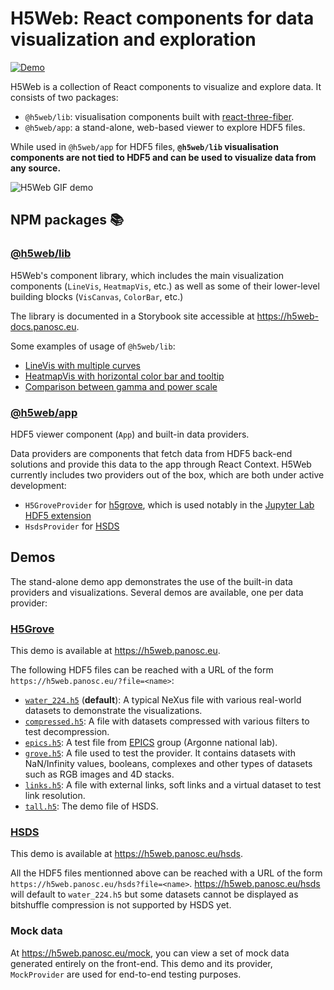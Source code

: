 # H5Web: React components for data visualization and exploration

[![Demo](https://img.shields.io/website?down_message=offline&label=demo&up_message=online&url=https%3A%2F%2Fh5web.panosc.eu%2F)](https://h5web.panosc.eu/)

H5Web is a collection of React components to visualize and explore data. It
consists of two packages:

- `@h5web/lib`: visualisation components built with
  [react-three-fiber](https://github.com/react-spring/react-three-fiber).
- `@h5web/app`: a stand-alone, web-based viewer to explore HDF5 files.

While used in `@h5web/app` for HDF5 files, **`@h5web/lib` visualisation
components are not tied to HDF5 and can be used to visualize data from any
source.**

![H5Web GIF demo](https://user-images.githubusercontent.com/2936402/107791492-4c512980-6d54-11eb-8ba4-4a1433bdfeea.gif)

## NPM packages 📚

### [@h5web/lib](https://www.npmjs.com/package/@h5web/lib)

H5Web's component library, which includes the main visualization components
(`LineVis`, `HeatmapVis`, etc.) as well as some of their lower-level building
blocks (`VisCanvas`, `ColorBar`, etc.)

The library is documented in a Storybook site accessible at
https://h5web-docs.panosc.eu.

Some examples of usage of `@h5web/lib`:

- [LineVis with multiple curves](https://codesandbox.io/s/h5weblib-demo-multiple-curves-kwkli)
- [HeatmapVis with horizontal color bar and tooltip](https://codesandbox.io/s/h5weblib-demo-heatmap-with-tooltip-ti5cy)
- [Comparison between gamma and power scale](https://codesandbox.io/s/gamma-vs-power-scale-lzmvr)

### [@h5web/app](https://www.npmjs.com/package/@h5web/app)

HDF5 viewer component (`App`) and built-in data providers.

Data providers are components that fetch data from HDF5 back-end solutions and
provide this data to the app through React Context. H5Web currently includes two
providers out of the box, which are both under active development:

- `H5GroveProvider` for [h5grove](https://github.com/silx-kit/h5grove), which is
  used notably in the
  [Jupyter Lab HDF5 extension](https://github.com/jupyterlab/jupyterlab-hdf5)
- `HsdsProvider` for [HSDS](https://github.com/HDFGroup/hsds)

## Demos

The stand-alone demo app demonstrates the use of the built-in data providers and
visualizations. Several demos are available, one per data provider:

### [H5Grove](https://github.com/silx-kit/h5grove)

This demo is available at https://h5web.panosc.eu.

The following HDF5 files can be reached with a URL of the form
`https://h5web.panosc.eu/?file=<name>`:

- [`water_224.h5`](https://h5web.panosc.eu/) (**default**): A typical NeXus file
  with various real-world datasets to demonstrate the visualizations.
- [`compressed.h5`](https://h5web.panosc.eu/?file=compressed.h5): A file with
  datasets compressed with various filters to test decompression.
- [`epics.h5`](https://h5web.panosc.eu/?file=epics.h5): A test file from
  [EPICS](https://epics.anl.gov/) group (Argonne national lab).
- [`grove.h5`](https://h5web.panosc.eu/?file=grove.h5): A file used to test the
  provider. It contains datasets with NaN/Infinity values, booleans, complexes
  and other types of datasets such as RGB images and 4D stacks.
- [`links.h5`](https://h5web.panosc.eu/?file=links.h5): A file with external
  links, soft links and a virtual dataset to test link resolution.
- [`tall.h5`](https://h5web.panosc.eu/?file=tall.h5): The demo file of HSDS.

### [HSDS](https://github.com/HDFGroup/hsds)

This demo is available at https://h5web.panosc.eu/hsds.

All the HDF5 files mentionned above can be reached with a URL of the form
`https://h5web.panosc.eu/hsds?file=<name>`. https://h5web.panosc.eu/hsds will
default to `water_224.h5` but some datasets cannot be displayed as bitshuffle
compression is not supported by HSDS yet.

### Mock data

At https://h5web.panosc.eu/mock, you can view a set of mock data generated
entirely on the front-end. This demo and its provider, `MockProvider` are used
for end-to-end testing purposes.
